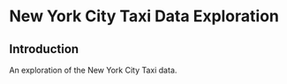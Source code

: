 # New York City Taxi Data Exploration

## Introduction

An exploration of the New York City Taxi data.